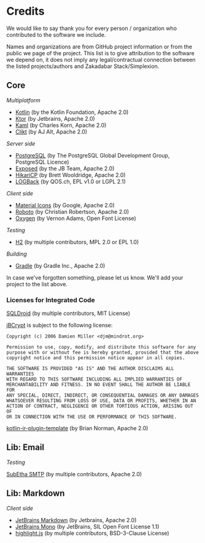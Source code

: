 # Credits

We would like to say thank you for every person / organization who contributed to the software we include.

Names and organizations are from GitHub project information or from the public we page of the project.
This list is to give attribution to the software we depend on, it does not imply any legal/contractual
connection between the listed projects/authors and Zakadabar Stack/Simplexion.

## Core

*Multiplatform*

* [Kotlin](https://kotlinlang.org) (by the Kotlin Foundation, Apache 2.0)
* [Ktor](https://ktor.io) (by Jetbrains, Apache 2.0)
* [Kaml](https://www.kotlinresources.com/library/kaml/) (by Charles Korn, Apache 2.0)
* [Clikt](https://github.com/ajalt/clikt) (by AJ Alt, Apache 2.0)

*Server side*

* [PostgreSQL](https://www.postgresql.org) (by The PostgreSQL Global Development Group, PostgreSQL Licence)
* [Exposed](https://github.com/JetBrains/Exposed) (by the JB Team, Apache 2.0)
* [HikariCP](https://github.com/brettwooldridge/HikariCP) (by Brett Wooldridge, Apache 2.0)
* [LOGBack](http://logback.qos.ch) (by QOS.ch, EPL v1.0 or LGPL 2.1)

*Client side*

* [Material Icons](https://material.io) (by Google, Apache 2.0)
* [Roboto](https://github.com/googlefonts/roboto) (by Christian Robertson, Apache 2.0)
* [Oxygen](https://github.com/vernnobile/oxygenFont) (by Vernon Adams, Open Font License)

*Testing*

* [H2](https://www.h2database.com/) (by multiple contributors, MPL 2.0 or EPL 1.0)

*Building*

* [Gradle](https://gradle.org) (by Gradle Inc., Apache 2.0)

In case we've forgotten something, please let us know. We'll add your project to the list above.

### Licenses for Integrated Code

[SQLDroid](https://github.com/SQLDroid/SQLDroid) (by multiple contributors, MIT License)

[jBCrypt](https://github.com/jeremyh/jBCrypt) is subject to the following license:

```text  
Copyright (c) 2006 Damien Miller <djm@mindrot.org>

Permission to use, copy, modify, and distribute this software for any
purpose with or without fee is hereby granted, provided that the above
copyright notice and this permission notice appear in all copies.

THE SOFTWARE IS PROVIDED "AS IS" AND THE AUTHOR DISCLAIMS ALL WARRANTIES
WITH REGARD TO THIS SOFTWARE INCLUDING ALL IMPLIED WARRANTIES OF
MERCHANTABILITY AND FITNESS. IN NO EVENT SHALL THE AUTHOR BE LIABLE FOR
ANY SPECIAL, DIRECT, INDIRECT, OR CONSEQUENTIAL DAMAGES OR ANY DAMAGES
WHATSOEVER RESULTING FROM LOSS OF USE, DATA OR PROFITS, WHETHER IN AN
ACTION OF CONTRACT, NEGLIGENCE OR OTHER TORTIOUS ACTION, ARISING OUT OF
OR IN CONNECTION WITH THE USE OR PERFORMANCE OF THIS SOFTWARE.
```

[kotlin-ir-plugin-template](https://github.com/bnorm/kotlin-ir-plugin-template) (by Brian Norman, Apache 2.0)

## Lib: Email

*Testing*

[SubEtha SMTP](https://github.com/voodoodyne/subethasmtp) (by multiple contributors, Apache 2.0)

## Lib: Markdown

*Client side*

* [JetBrains Markdown](https://github.com/JetBrains/markdown) (by Jetbrains, Apache 2.0)
* [JetBrains Mono](https://www.jetbrains.com/lp/mono/) (by JetBrains, SIL Open Font License 1.1)
* [highlight.js](https://highlightjs.org) (by multiple contributors, BSD-3-Clause License)
